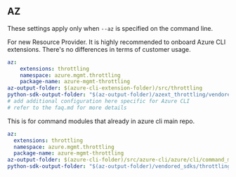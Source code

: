 ## AZ

These settings apply only when `--az` is specified on the command line.

For new Resource Provider. It is highly recommended to onboard Azure CLI extensions. There's no differences in terms of customer usage. 

``` yaml $(az) && $(target-mode) != 'core'
az:
    extensions: throttling
    namespace: azure.mgmt.throttling
    package-name: azure-mgmt-throttling
az-output-folder: $(azure-cli-extension-folder)/src/throttling
python-sdk-output-folder: "$(az-output-folder)/azext_throttling/vendored_sdks/throttling"
# add additional configuration here specific for Azure CLI
# refer to the faq.md for more details
```



This is for command modules that already in azure cli main repo. 
``` yaml $(az) && $(target-mode) == 'core'
az:
  extensions: throttling
  namespace: azure.mgmt.throttling
  package-name: azure-mgmt-throttling
az-output-folder: $(azure-cli-folder)/src/azure-cli/azure/cli/command_modules/throttling
python-sdk-output-folder: "$(az-output-folder)/vendored_sdks/throttling"
``` 